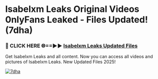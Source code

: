# Isabelxm Leaks Original Videos 0nlyFans Leaked - Files Updated! (7dha)

<h3>🔴 CLICK HERE 🌐==►► <a href="https://tinyurl.com/3hn5wdd3" rel="nofollow">Isabelxm Leaks Updated Files</a></h3>

Get Isabelxm Leaks and all content. Now you can access all videos and pictures of Isabelxm Leaks. New Updated Files 2025!

[![7dha](https://i.imgur.com/4HnBqBT.gif)](https://tinyurl.com/3hn5wdd3)
